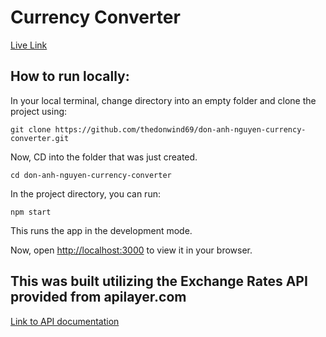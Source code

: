 # Currency Converter

[Live Link](https://thedonwind69.github.io/don-anh-nguyen-currency-converter/)

## How to run locally:

In your local terminal, change directory into an empty folder and clone the project using:
```
git clone https://github.com/thedonwind69/don-anh-nguyen-currency-converter.git
```

Now, CD into the folder that was just created.

```
cd don-anh-nguyen-currency-converter
```

In the project directory, you can run:

```
npm start
```

This runs the app in the development mode.

Now, open [http://localhost:3000](http://localhost:3000) to view it in your browser.

## This was built utilizing the Exchange Rates API provided from apilayer.com

[Link to API documentation](https://apilayer.com/marketplace/exchangerates_data-api)

